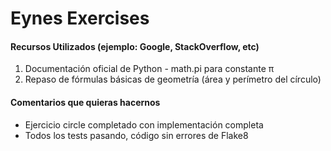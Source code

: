 # Eynes Exercises

#### Recursos Utilizados (ejemplo: Google, StackOverflow, etc)
1. Documentación oficial de Python - math.pi para constante π
2. Repaso de fórmulas básicas de geometría (área y perímetro del círculo)

#### Comentarios que quieras hacernos
- Ejercicio circle completado con implementación completa
- Todos los tests pasando, código sin errores de Flake8
